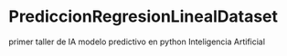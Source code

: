 # PrediccionRegresionLinealDataset
primer taller de IA modelo predictivo en python Inteligencia Artificial 
